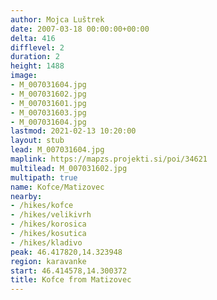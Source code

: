 ```yaml
---
author: Mojca Luštrek
date: 2007-03-18 00:00:00+00:00
delta: 416
difflevel: 2
duration: 2
height: 1488
image:
- M_007031604.jpg
- M_007031602.jpg
- M_007031601.jpg
- M_007031603.jpg
- M_007031604.jpg
lastmod: 2021-02-13 10:20:00
layout: stub
lead: M_007031604.jpg
maplink: https://mapzs.projekti.si/poi/34621
multilead: M_007031602.jpg
multipath: true
name: Kofce/Matizovec
nearby:
- /hikes/kofce
- /hikes/velikivrh
- /hikes/korosica
- /hikes/kosutica
- /hikes/kladivo
peak: 46.417820,14.323948
region: karavanke
start: 46.414578,14.300372
title: Kofce from Matizovec
---
```

